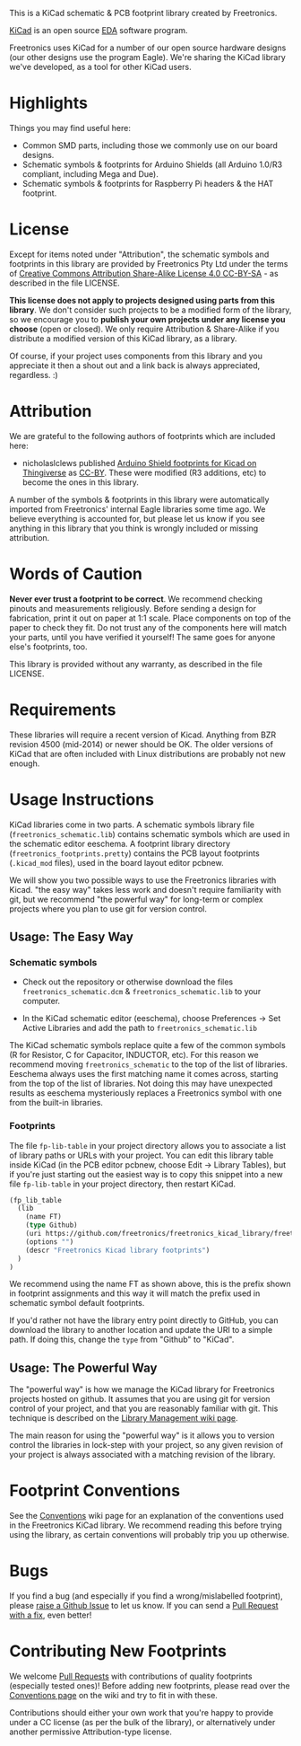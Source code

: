This is a KiCad schematic & PCB footprint library created by Freetronics.

[KiCad](http://www.kicad.org) is an open source
[EDA](http://en.wikipedia.org/wiki/Electronic_design_automation)
software program.

Freetronics uses KiCad for a number of our open source hardware designs (our other designs use the program Eagle). We're sharing the KiCad library we've developed, as a tool for other KiCad users.

# Highlights

Things you may find useful here:

* Common SMD parts, including those we commonly use on our board designs.
* Schematic symbols & footprints for Arduino Shields (all Arduino 1.0/R3 compliant, including Mega and Due).
* Schematic symbols & footprints for Raspberry Pi headers & the HAT footprint.

# License

Except for items noted under "Attribution", the schematic symbols and footprints in this library are provided by Freetronics Pty Ltd under the terms of [Creative Commons Attribution Share-Alike License 4.0 CC-BY-SA](https://creativecommons.org/licenses/by-sa/4.0/) - as described in the file LICENSE.

**This license does not apply to projects designed using parts from this library**. We don't consider such projects to be a modified form of the library, so we encourage you to **publish your own projects under any license you choose** (open or closed). We only require Attribution & Share-Alike if you distribute a modified version of this KiCad library, as a library.

Of course, if your project uses components from this library and you appreciate it then a shout out and a link back is always appreciated, regardless. :)

# Attribution

We are grateful to the following authors of footprints which are included here:

* nicholaslclews published [Arduino Shield footprints for Kicad on Thingiverse](http://www.thingiverse.com/thing:9630) as [CC-BY](http://creativecommons.org/licenses/by/3.0/). These were modified (R3 additions, etc) to become the ones in this library.

A number of the symbols & footprints in this library were automatically imported from Freetronics' internal Eagle libraries some time ago. We believe everything is accounted for, but please let us know if you see anything in this library that you think is wrongly included or missing attribution.

# Words of Caution

**Never ever trust a footprint to be correct**. We recommend checking pinouts and measurements religiously. Before sending a design for fabrication, print it out on paper at 1:1 scale. Place components on top of the paper to check they fit. Do not trust any of the components here will match your parts, until you have verified it yourself! The same goes for anyone else's footprints, too.

This library is provided without any warranty, as described in the file LICENSE.

# Requirements

These libraries will require a recent version of Kicad. Anything from BZR revision 4500 (mid-2014) or newer should be OK. The older versions of KiCad that are often included with Linux distributions are probably not new enough.

# Usage Instructions

KiCad libraries come in two parts. A schematic symbols library file (`freetronics_schematic.lib`) contains schematic symbols which are used in the schematic editor eeschema. A footprint library directory (`freetronics_footprints.pretty`) contains the PCB layout footprints (`.kicad_mod` files), used in the board layout editor pcbnew.

We will show you two possible ways to use the Freetronics libraries with Kicad. "the easy way" takes less work and doesn't require familiarity with git, but we recommend "the powerful way" for long-term or complex projects where you plan to use git for version control.

## Usage: The Easy Way

### Schematic symbols

* Check out the repository or otherwise download the files `freetronics_schematic.dcm` & `freetronics_schematic.lib` to your computer.

* In the KiCad schematic editor (eeschema), choose Preferences -> Set Active Libraries and add the path to `freetronics_schematic.lib`

The KiCad schematic symbols replace quite a few of the common symbols (R for Resistor, C for Capacitor, INDUCTOR, etc). For this reason we recommend moving `freetronics_schematic` to the top of the list of libraries. Eeschema always uses the first matching name it comes across, starting from the top of the list of libraries. Not doing this may have unexpected results as eeschema mysteriously replaces a Freetronics symbol with one from the built-in libraries.

### Footprints

The file `fp-lib-table` in your project directory allows you to associate a list of library paths or URLs with your project. You can edit this library table inside KiCad (in the PCB editor pcbnew, choose Edit -> Library Tables), but if you're just starting out the easiest way is to copy this snippet into a new file `fp-lib-table` in your project directory, then restart KiCad.

```lisp
(fp_lib_table
  (lib
    (name FT)
    (type Github)
    (uri https://github.com/freetronics/freetronics_kicad_library/freetronics_footprints.pretty)
    (options "")
    (descr "Freetronics Kicad library footprints")
  )
)
```

We recommend using the name FT as shown above, this is the prefix shown in footprint assignments and this way it will match the prefix used in schematic symbol default footprints.

If you'd rather not have the library entry point directly to GitHub, you can download the library to another location and update the URI to a simple path. If doing this, change the `type` from "Github" to "KiCad".

## Usage: The Powerful Way

The "powerful way" is how we manage the KiCad library for Freetronics projects hosted on github. It assumes that you are using git for version control of your project, and that you are reasonably familiar with git. This technique is described on the [Library Management wiki page](https://github.com/freetronics/freetronics_kicad_library/wiki/Library-Management).

The main reason for using the "powerful way" is it allows you to version control the libraries in lock-step with your project, so any given revision of your project is always associated with a matching revision of the library.

# Footprint Conventions

See the [Conventions](https://github.com/freetronics/freetronics_kicad_library/wiki/Conventions) wiki page for an explanation of the conventions used in the Freetronics KiCad library. We recommend reading this before trying using the library, as certain conventions will probably trip you up otherwise.

# Bugs

If you find a bug (and especially if you find a wrong/mislabelled footprint), please [raise a Github Issue](https://github.com/freetronics/freetronics_kicad_library/issues) to let us know. If you can send a [Pull Request with a fix](https://github.com/freetronics/freetronics_kicad_library/pulls), even better!

# Contributing New Footprints

We welcome [Pull Requests](https://github.com/freetronics/freetronics_kicad_library/pulls) with contributions of quality footprints (especially tested ones)! Before adding new footprints, please read over the [Conventions page](https://github.com/freetronics/freetronics_kicad_library/wiki/Conventions) on the wiki and try to fit in with these.

Contributions should either your own work that you're happy to provide under a CC license (as per the bulk of the library), or alternatively under another permissive Attribution-type license.

